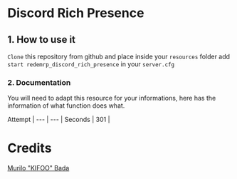 # Discord Rich Presence

## 1. How to use it
```Clone``` this repository from github and place inside your ```resources``` folder 
add ```start redemrp_discord_rich_presence``` in your ```server.cfg```

### 2. Documentation

You will need to adapt this resource for your informations, here has the information of what function does what.

Attempt | 
---     | --- |
Seconds | 301 |


# Credits
[Murilo "KIFOO" Bada](https://github.com/MuriloBada)
